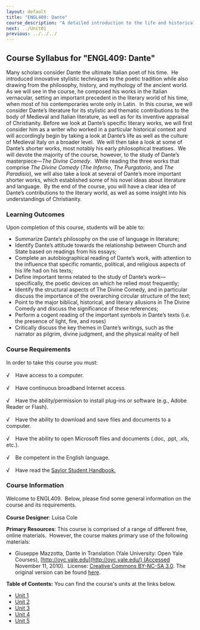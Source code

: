 ```yaml
---
layout: default
title: "ENGL409: Dante"
course_description: "A detailed introduction to the life and historical and cultural contexts of the Italian poet Dante Alighieri, including a close examination of his masterpiece The Divine Comedy."
next: ../Unit01
previous: ../../../
---
```

Course Syllabus for "ENGL409: Dante"
------------------------------------

Many scholars consider Dante the ultimate Italian poet of his time.  He
introduced innovative stylistic techniques to the poetic tradition while
also drawing from the philosophy, history, and mythology of the ancient
world.  As we will see in the course, he composed his works in the
Italian vernacular, setting an important precedent in the literary world
of his time, when most of his contemporaries wrote only in Latin.  In
this course, we will consider Dante’s literature for its stylistic and
thematic contributions to the body of Medieval and Italian literature,
as well as for its inventive appraisal of Christianity. Before we look
at Dante’s specific literary works, we will first consider him as a
writer who worked in a particular historical context and will
accordingly begin by taking a look at Dante’s life as well as the
culture of Medieval Italy on a broader level.  We will then take a look
at some of Dante’s shorter works, most notably his early philosophical
treatises.  We will devote the majority of the course, however, to the
study of Dante’s masterpiece—*The Divine Comedy*.  While reading the
three works that comprise *The Divine Comedy* (*The Inferno*, *The
Purgatorio*, and *The Paradisio*), we will also take a look at several
of Dante’s more important shorter works, which established some of his
novel ideas about literature and language.  By the end of the course,
you will have a clear idea of Dante’s contributions to the literary
world, as well as some insight into his understandings of Christianity.

### Learning Outcomes

Upon completion of this course, students will be able to:  
  

-   Summarize Dante’s philosophy on the use of language in literature;
-   Identify Dante’s attitude towards the relationship between Church
    and State based on readings from his essays;
-   Complete an autobiographical reading of Dante’s work, with attention
    to the influence that specific romantic, political, and religious
    aspects of his life had on his texts;
-   Define important terms related to the study of Dante’s
    work—specifically, the poetic devices on which he relied most
    frequently;
-   Identify the structural aspects of The Divine Comedy, and in
    particular discuss the importance of the overarching circular
    structure of the text;
-   Point to the major biblical, historical, and literary allusions in
    The Divine Comedy and discuss the significance of these references;
-   Perform a cogent reading of the important symbols in Dante’s texts
    (i.e. the presence of light, fire, and roses)
-   Critically discuss the key themes in Dante’s writings, such as the
    narrator as pilgrim, divine judgment, and the physical reality of
    hell

### Course Requirements

In order to take this course you must:  
    
 √    Have access to a computer.  
    
 √    Have continuous broadband Internet access.  
    
 √    Have the ability/permission to install plug-ins or software (e.g.,
Adobe Reader or Flash).  
    
 √    Have the ability to download and save files and documents to a
computer.  
    
 √    Have the ability to open Microsoft files and documents (.doc,
.ppt, .xls, etc.).  
    
 √    Be competent in the English language.  
        
 √    Have read the [Saylor Student
Handbook.](http://www.saylor.org/site/wp-content/uploads/2012/05/Saylor-StudentHandbook.pdf)

### Course Information

Welcome to ENGL409.  Below, please find some general information on the
course and its requirements.  
    
 **Course Designer**: Luisa Cole  
  
 **Primary Resources**: This course is comprised of a range of different
free, online materials.  However, the course makes primary use of the
following materials:

-   Giuseppe Mazzotta, Dante in Translation (Yale University: Open Yale
    Courses), [http://oyc.yale.edu](http://oyc.yale.edu/) (Accessed
    November 11, 2010).  License: [Creative Commons BY-NC-SA
    3.0](http://creativecommons.org/licenses/by-nc-sa/3.0/us/). The
    original version can be found
    [here](http://oyc.yale.edu/italian-language-and-literature/dante-in-translation/).

**Table of Contents:** You can find the course's units at the links below.

- [Unit 1](https://legacy.saylor.org/engl409/Unit01/)
- [Unit 2](https://legacy.saylor.org/engl409/Unit02/)
- [Unit 3](https://legacy.saylor.org/engl409/Unit03/)
- [Unit 4](https://legacy.saylor.org/engl409/Unit04/)
- [Unit 5](https://legacy.saylor.org/engl409/Unit05/)
